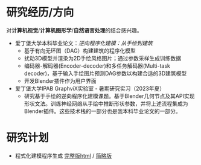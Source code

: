 # 研究经历/方向
对**计算机视觉**/**计算机图形学**/**自然语言处理**的结合感兴趣。
- 爱丁堡大学本科毕业论文：*逆向程序化建模：从手绘到建筑*
    - 基于有向无环图（DAG）构建建筑的程序化模型
    - 扰动3D模型并渲染为2D手绘风格图片；通过参数采样生成训练数据
    - 编码器-解码器(Encoder-decoder)和多任务解码器(Multi-task decoder)，基于输入手绘图片预测DAG参数以构建合适的3D建筑模型
    - 开发Blender插件作为用户界面
- 爱丁堡大学IPAB GraphviX实验室 - 暑期研究实习（2023年夏）
    - 研究基于手绘的逆向程序化建模课题。基于Blender几何节点及其API实现形状文法。训练神经网络从手绘中推断形状参数，并将上述流程集成为Blender插件。这些技术栈的一部分也是我本科毕业论文的一部分。

# 研究计划
- 程式化建模程序生成 [完整版html](procSPgen.html) / [简略版](proposal_proc_sp_gen.html)
